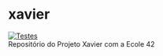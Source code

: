 # xavier
[![Testes](https://github.com/wesley-ilia/xavier/actions/workflows/python-publish.yml/badge.svg?event=push)](https://github.com/wesley-ilia/xavier/actions/workflows/python-publish.yml)<br>
Repositório do Projeto Xavier com a Ecole 42
